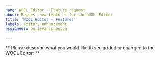 ```yaml
---
name: WOOL Editor - Feature request
about: Request new features for the WOOL Editor
title: 'WOOL Editor - Feature:'
labels: editor, enhancement
assignees: borisvanschooten

---
```


** Please describe what you would like to see added or changed to the WOOL Editor: **
